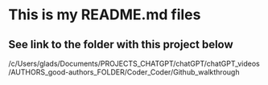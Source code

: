 This is my README.md files
==============================

See link to the folder with this project below
------------------------------------------------

/c/Users/glads/Documents/PROJECTS_CHATGPT/chatGPT/chatGPT_videos/AUTHORS_good-authors_FOLDER/Coder_Coder/Github_walkthrough

